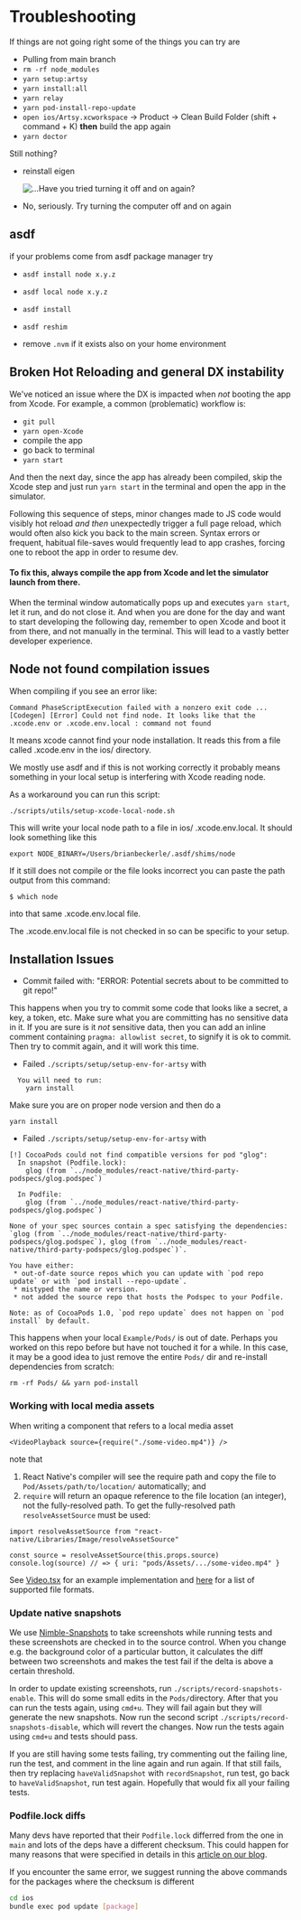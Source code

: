 # Troubleshooting

If things are not going right some of the things you can try are

- Pulling from main branch
- `rm -rf node_modules`
- `yarn setup:artsy`
- `yarn install:all`
- `yarn relay`
- `yarn pod-install-repo-update`
- `open ios/Artsy.xcworkspace` -> Product -> Clean Build Folder (shift + command + K) **then** build the app again
- `yarn doctor`

Still nothing?

- reinstall eigen

  ![...Have you tried turning it off and on again?](https://y.yarn.co/1ab70c93-fce1-460d-8575-3bac5a666e96_text.gif)

- No, seriously. Try turning the computer off and on again

## asdf

if your problems come from asdf package manager try

- `asdf install node x.y.z`
- `asdf local node x.y.z`

- `asdf install`
- `asdf reshim`

- remove `.nvm` if it exists also on your home environment

## Broken Hot Reloading and general DX instability

We've noticed an issue where the DX is impacted when _not_ booting the app from Xcode. For example, a common (problematic) workflow is:

- `git pull`
- `yarn open-Xcode`
- compile the app
- go back to terminal
- `yarn start`

And then the next day, since the app has already been compiled, skip the Xcode step and just run `yarn start` in the terminal and open the app in the simulator.

Following this sequence of steps, minor changes made to JS code would visibly hot reload _and then_ unexpectedly trigger a full page reload, which would often also kick you back to the main screen. Syntax errors or frequent, habitual file-saves would frequently lead to app crashes, forcing one to reboot the app in order to resume dev.

#### To fix this, always compile the app from Xcode and let the simulator launch from there.

When the terminal window automatically pops up and executes `yarn start`, let it run, and do not close it. And when you are done for the day and want to start developing the following day, remember to open Xcode and boot it from there, and not manually in the terminal. This will lead to a vastly better developer experience.

## Node not found compilation issues

When compiling if you see an error like:

`Command PhaseScriptExecution failed with a nonzero exit code ...[Codegen] [Error] Could not find node. It looks like that the .xcode.env or .xcode.env.local : command not found`

It means xcode cannot find your node installation. It reads this from a file called .xcode.env in the ios/ directory.

We mostly use asdf and if this is not working correctly it probably means something in your local setup is interfering with Xcode reading node.

As a workaround you can run this script:

`./scripts/utils/setup-xcode-local-node.sh`

This will write your local node path to a file in ios/ .xcode.env.local. It should look something like this

`export NODE_BINARY=/Users/brianbeckerle/.asdf/shims/node`

If it still does not compile or the file looks incorrect you can paste the path output from this command:

`$ which node`

into that same .xcode.env.local file.

The .xcode.env.local file is not checked in so can be specific to your setup.

## Installation Issues

- Commit failed with: "ERROR: Potential secrets about to be committed to git repo!"

This happens when you try to commit some code that looks like a secret, a key, a token, etc.
Make sure what you are committing has no sensitive data in it.
If you are sure is it _not_ sensitive data, then you can add an inline comment containing `pragma: allowlist secret`, to signify it is ok to commit. Then try to commit again, and it will work this time.

- Failed `./scripts/setup/setup-env-for-artsy` with

```
  You will need to run:
    yarn install
```

Make sure you are on proper node version and then do a

```
yarn install
```

- Failed `./scripts/setup/setup-env-for-artsy` with

```
[!] CocoaPods could not find compatible versions for pod "glog":
  In snapshot (Podfile.lock):
    glog (from `../node_modules/react-native/third-party-podspecs/glog.podspec`)

  In Podfile:
    glog (from `../node_modules/react-native/third-party-podspecs/glog.podspec`)

None of your spec sources contain a spec satisfying the dependencies: `glog (from `../node_modules/react-native/third-party-podspecs/glog.podspec`), glog (from `../node_modules/react-native/third-party-podspecs/glog.podspec`)`.

You have either:
 * out-of-date source repos which you can update with `pod repo update` or with `pod install --repo-update`.
 * mistyped the name or version.
 * not added the source repo that hosts the Podspec to your Podfile.

Note: as of CocoaPods 1.0, `pod repo update` does not happen on `pod install` by default.
```

This happens when your local `Example/Pods/` is out of date. Perhaps you worked on this repo before but have not
touched it for a while. In this case, it may be a good idea to just remove the entire `Pods/` dir and re-install
dependencies from scratch:

```
rm -rf Pods/ && yarn pod-install
```

### Working with local media assets

When writing a component that refers to a local media asset

```tsx
<VideoPlayback source={require("./some-video.mp4")} />
```

note that

1. React Native's compiler will see the require path and copy the file to `Pod/Assets/path/to/location/` automatically; and
2. `require` will return an opaque reference to the file location (an integer), not the fully-resolved path. To get the fully-resolved path `resolveAssetSource` must be used:

```tsx
import resolveAssetSource from "react-native/Libraries/Image/resolveAssetSource"

const source = resolveAssetSource(this.props.source)
console.log(source) // => { uri: "pods/Assets/.../some-video.mp4" }
```

See [Video.tsx](https://github.com/artsy/emission/blob/master/src/lib/Components/Video.tsx) for an example implementation and [here](https://facebook.github.io/react-native/docs/images#static-non-image-resources) for a list of supported file formats.

### Update native snapshots

We use [Nimble-Snapshots](https://github.com/ashfurrow/Nimble-Snapshots) to take screenshots while running tests and
these screenshots are checked in to the source control. When you change e.g. the background color of a particular
button, it calculates the diff between two screenshots and makes the test fail if the delta is above a certain
threshold.

In order to update existing screenshots, run `./scripts/record-snapshots-enable`. This will do some small edits in the `Pods/`directory. After that you can run the tests again, using `cmd+u`. They will fail again but they will generate the new snapshots. Now run the second script `./scripts/record-snapshots-disable`, which will revert the changes. Now run the tests again using `cmd+u` and tests should pass.

If you are still having some tests failing, try commenting out the failing line, run the test, and comment in the line again and run again. If that still fails, then try replacing `haveValidSnapshot` with `recordSnapshot`, run test, go back to `haveValidSnapshot`, run test again. Hopefully that would fix all your failing tests.

### Podfile.lock diffs

Many devs have reported that their `Podfile.lock` differred from the one in `main` and lots of the deps have a different checksum. This could happen for many reasons that were specified in details in this [article on our blog](https://artsy.github.io/blog/2016/05/03/podspec-checksums/).

If you encounter the same error, we suggest running the above commands for the packages where the checksum is different

```bash
cd ios
bundle exec pod update [package]
```
